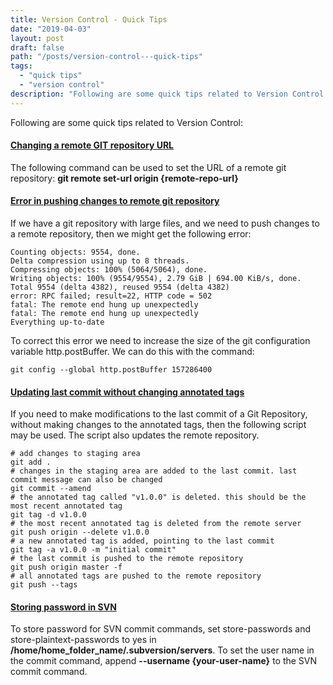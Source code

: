 ```yaml
---
title: Version Control - Quick Tips
date: "2019-04-03"
layout: post
draft: false
path: "/posts/version-control---quick-tips"
tags:
  - "quick tips"
  - "version control"
description: "Following are some quick tips related to Version Control:"
---
```


Following are some quick tips related to Version Control:

#### [Changing a remote GIT repository URL](https://help.github.com/en/articles/changing-a-remotes-url)
The following command can be used to set the URL of a remote git repository: **git remote set-url origin {remote-repo-url}**

#### [Error in pushing changes to remote git repository](https://confluence.atlassian.com/stashkb/error-rpc-failed-result-22-push-to-stash-fails-604537633.html)
If we have a git repository with large files, and we need to push changes to a remote repository, then we might get the following error:

```
Counting objects: 9554, done.
Delta compression using up to 8 threads.
Compressing objects: 100% (5064/5064), done.
Writing objects: 100% (9554/9554), 2.79 GiB | 694.00 KiB/s, done.
Total 9554 (delta 4382), reused 9554 (delta 4382)
error: RPC failed; result=22, HTTP code = 502
fatal: The remote end hung up unexpectedly
fatal: The remote end hung up unexpectedly
Everything up-to-date
```

To correct this error we need to increase the size of the git configuration variable http.postBuffer. We can do this with the command:

```
git config --global http.postBuffer 157286400
```

#### [Updating last commit without changing annotated tags](https://git-scm.com/book/en/v2/Git-Basics-Tagging)
If you need to make modifications to the last commit of a Git Repository, without making changes to the annotated tags, then the following script may be used. The script also updates the remote repository.

```
# add changes to staging area
git add .
# changes in the staging area are added to the last commit. last commit message can also be changed
git commit --amend
# the annotated tag called "v1.0.0" is deleted. this should be the most recent annotated tag
git tag -d v1.0.0
# the most recent annotated tag is deleted from the remote server
git push origin --delete v1.0.0
# a new annotated tag is added, pointing to the last commit
git tag -a v1.0.0 -m "initial commit"
# the last commit is pushed to the remote repository
git push origin master -f
# all annotated tags are pushed to the remote repository
git push --tags
```

#### [Storing password in SVN](http://stackoverflow.com/questions/2899209/how-to-save-password-when-using-subversion-from-the-console)
To store password for SVN commit commands, set store-passwords and store-plaintext-passwords to yes in **/home/home_folder_name/.subversion/servers**. To set the user name in the commit command, append **--username {your-user-name}** to the SVN commit command.
